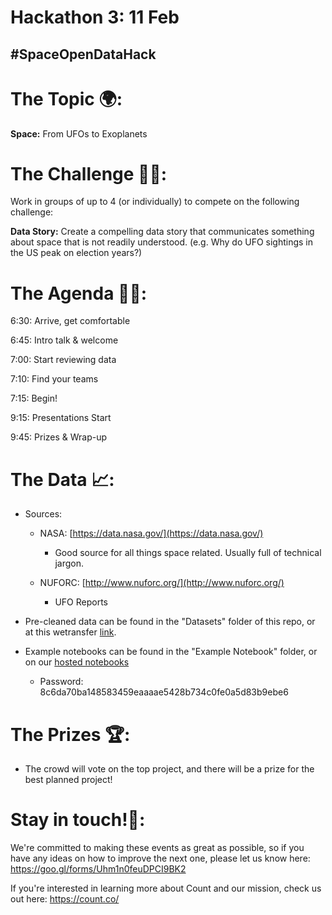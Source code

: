 # Hackathon 3: 11 Feb

## #SpaceOpenDataHack

# The Topic 🌍:

**Space:** From UFOs to Exoplanets

# The Challenge 👨‍💻:

Work in groups of up to 4 (or individually) to compete on the following challenge: 

**Data Story:** Create a compelling data story that communicates something about space that 
 is not readily understood. (e.g. Why do UFO sightings in the US peak on election years?)

# The Agenda 👩‍🏫:

6:30: Arrive, get comfortable

6:45: Intro talk & welcome

7:00: Start reviewing data

7:10: Find your teams

7:15: Begin!

9:15: Presentations Start

9:45: Prizes & Wrap-up

# The Data 📈:

- Sources:
    - NASA: [https://data.nasa.gov/](https://data.nasa.gov/)
        - Good source for all things space related. Usually full of technical jargon.
        
    - NUFORC: [http://www.nuforc.org/](http://www.nuforc.org/)
        - UFO Reports
        
- Pre-cleaned data can be found in the "Datasets" folder of this repo, or at this wetransfer [link](https://we.tl/t-kST04j2kcm).

- Example notebooks can be found in the "Example Notebook" folder, or on our [hosted notebooks](https://play.count.co/jupyter/tree/work)
  - Password: 8c6da70ba148583459eaaaae5428b734c0fe0a5d83b9ebe6

# The Prizes 🏆:

- The crowd will vote on the top project, and there will be a prize for the best planned project!

# Stay in touch!🤙:

We're committed to making these events as great as possible, so if you have any ideas on how to improve the next one, please let us know here: https://goo.gl/forms/Uhm1n0feuDPCI9BK2

If you're interested in learning more about Count and our mission, check us out here: https://count.co/

